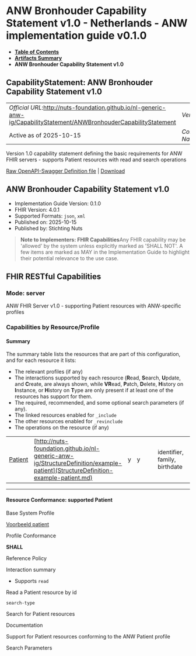 # ANW Bronhouder Capability Statement v1.0 - Netherlands - ANW implementation guide v0.1.0

* [**Table of Contents**](toc.md)
* [**Artifacts Summary**](artifacts.md)
* **ANW Bronhouder Capability Statement v1.0**

## CapabilityStatement: ANW Bronhouder Capability Statement v1.0 

| | |
| :--- | :--- |
| *Official URL*:http://nuts-foundation.github.io/nl-generic-anw-ig/CapabilityStatement/ANWBronhouderCapabilityStatement | *Version*:0.1.0 |
| Active as of 2025-10-15 | *Computable Name*:ANWBronhouderCapabilityStatementV1 |

 
Version 1.0 capability statement defining the basic requirements for ANW FHIR servers - supports Patient resources with read and search operations 

 [Raw OpenAPI-Swagger Definition file](ANWBronhouderCapabilityStatement-v1.openapi.json) | [Download](ANWBronhouderCapabilityStatement-v1.openapi.json) 

## ANW Bronhouder Capability Statement v1.0

* Implementation Guide Version: 0.1.0 
* FHIR Version: 4.0.1 
* Supported Formats: `json`, `xml`
* Published on: 2025-10-15 
* Published by: Stichting Nuts 

> **Note to Implementers: FHIR Capabilities**Any FHIR capability may be 'allowed' by the system unless explicitly marked as 'SHALL NOT'. A few items are marked as MAY in the Implementation Guide to highlight their potential relevance to the use case.

## FHIR RESTful Capabilities

### Mode: server

ANW FHIR Server v1.0 - supporting Patient resources with ANW-specific profiles

### Capabilities by Resource/Profile

#### Summary

The summary table lists the resources that are part of this configuration, and for each resource it lists:

* The relevant profiles (if any)
* The interactions supported by each resource (**R**ead, **S**earch, **U**pdate, and **C**reate, are always shown, while **VR**ead, **P**atch, **D**elete, **H**istory on **I**nstance, or **H**istory on **T**ype are only present if at least one of the resources has support for them.
* The required, recommended, and some optional search parameters (if any).
* The linked resources enabled for `_include`
* The other resources enabled for `_revinclude`
* The operations on the resource (if any)

| | | | | | | | | | |
| :--- | :--- | :--- | :--- | :--- | :--- | :--- | :--- | :--- | :--- |
| [Patient](#Patient1-1) | [http://nuts-foundation.github.io/nl-generic-anw-ig/StructureDefinition/example-patient](StructureDefinition-example-patient.md) | y | y |  |  | identifier, family, birthdate |  |  |  |

-------

#### Resource Conformance: supported Patient

Base System Profile

[Voorbeeld patient](StructureDefinition-example-patient.md)

Profile Conformance

**SHALL**

Reference Policy

Interaction summary

* Supports 
`read`

Read a Patient resource by id

`search-type`

Search for Patient resources


Documentation
> 

Support for Patient resources conforming to the ANW Patient profile


Search Parameters


 

